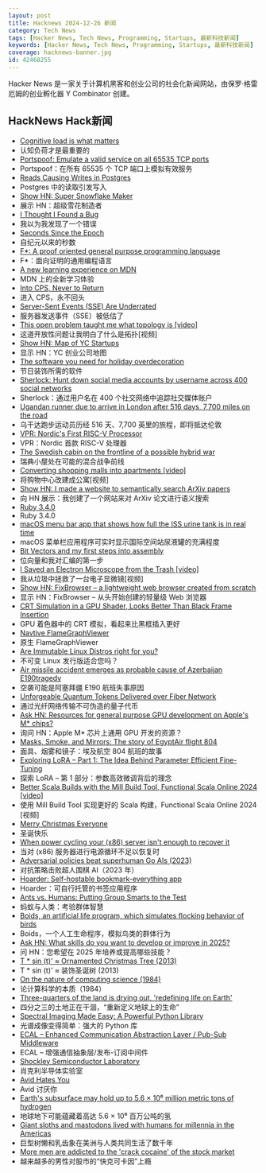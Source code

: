 ```yaml
---
layout: post
title: Hacknews 2024-12-26 新闻
category: Tech News
tags: [Hacker News, Tech News, Programming, Startups, 最新科技新闻]
keywords: [Hacker News, Tech News, Programming, Startups, 最新科技新闻]
coverage: hacknews-banner.jpg
id: 42468255
---
```


Hacker News 是一家关于计算机黑客和创业公司的社会化新闻网站，由保罗·格雷厄姆的创业孵化器 Y Combinator 创建。

## HackNews Hack新闻

- [Cognitive load is what matters](https://minds.md/zakirullin/cognitive)
- 认知负荷才是最重要的
- [Portspoof: Emulate a valid service on all 65535 TCP ports](https://github.com/drk1wi/portspoof)
- Portspoof：在所有 65535 个 TCP 端口上模拟有效服务
- [Reads Causing Writes in Postgres](https://jesipow.com/blog/postgres-reads-cause-writes/)
- Postgres 中的读取引发写入
- [Show HN: Super Snowflake Maker](https://supersnowflakemaker.com)
- 展示 HN：超级雪花制造者
- [I Thought I Found a Bug](https://www.os2museum.com/wp/i-thought-i-found-a-bug/)
- 我以为我发现了一个错误
- [Seconds Since the Epoch](https://aphyr.com/posts/378-seconds-since-the-epoch)
- 自纪元以来的秒数
- [F*: A proof oriented general purpose programming language](https://fstar-lang.org/)
- F*：面向证明的通用编程语言
- [A new learning experience on MDN](https://developer.mozilla.org/en-US/blog/curriculum-learn-web-development/)
- MDN 上的全新学习体验
- [Into CPS, Never to Return](https://bernsteinbear.com/blog/cps/)
- 进入 CPS，永不回头
- [Server-Sent Events (SSE) Are Underrated](https://igorstechnoclub.com/server-sent-events-sse-are-underrated/)
- 服务器发送事件（SSE）被低估了
- [This open problem taught me what topology is [video]](https://www.youtube.com/watch?v=IQqtsm-bBRU)
- 这道开放性问题让我明白了什么是拓扑[视频]
- [Show HN: Map of YC Startups](https://yc-map.vercel.app/)
- 显示 HN：YC 创业公司地图
- [The software you need for holiday overdecoration](https://www.dbos.dev/blog/ezrgb-dbos-light-shows)
- 节日装饰所需的软件
- [Sherlock: Hunt down social media accounts by username across 400 social networks](https://sherlockproject.xyz/)
- Sherlock：通过用户名在 400 个社交网络中追踪社交媒体账户
- [Ugandan runner due to arrive in London after 516 days, 7,700 miles on the road](https://www.theguardian.com/global-development/2024/dec/20/ugandan-runner-deo-kato-cape-town-london-hope-racism-europe-africa)
- 乌干达跑步运动员历经 516 天、7,700 英里的旅程，即将抵达伦敦
- [VPR: Nordic's First RISC-V Processor](https://danielmangum.com/posts/vpr-nordic-risc-v-processor/)
- VPR：Nordic 首款 RISC-V 处理器
- [The Swedish cabin on the frontline of a possible hybrid war](https://www.theguardian.com/world/2024/dec/23/swedish-cabin-frontline-possible-hybrid-war-undersea-cables-sabotage)
- 瑞典小屋处在可能的混合战争前线
- [Converting shopping malls into apartments [video]](https://www.youtube.com/watch?v=J1GIF6VNipE)
- 将购物中心改建成公寓[视频]
- [Show HN: I made a website to semantically search ArXiv papers](https://papermatch.mitanshu.tech/)
- 向 HN 展示：我创建了一个网站来对 ArXiv 论文进行语义搜索
- [Ruby 3.4.0](https://www.ruby-lang.org/en/news/2024/12/25/ruby-3-4-0-released/)
- Ruby 3.4.0
- [macOS menu bar app that shows how full the ISS urine tank is in real time](https://github.com/Jaennaet/pISSStream)
- macOS 菜单栏应用程序可实时显示国际空间站尿液罐的充满程度
- [Bit Vectors and my first steps into assembly](https://blog.smidt.dev/posts/0004/)
- 位向量和我对汇编的第一步
- [I Saved an Electron Microscope from the Trash [video]](https://www.youtube.com/watch?v=Kqx9blbYDB0)
- 我从垃圾中拯救了一台电子显微镜[视频]
- [Show HN: FixBrowser – a lightweight web browser created from scratch](https://www.fixbrowser.org/)
- 显示 HN：FixBrowser – 从头开始​​创建的轻量级 Web 浏览器
- [CRT Simulation in a GPU Shader, Looks Better Than Black Frame Insertion](https://blurbusters.com/crt-simulation-in-a-gpu-shader-looks-better-than-bfi/)
- GPU 着色器中的 CRT 模拟，看起来比黑框插入更好
- [Navtive FlameGraphViewer](https://laladrik.xyz/blog/flameGraphViewer/)
- 原生 FlameGraphViewer
- [Are Immutable Linux Distros right for you?](https://linuxblog.io/immutable-linux-distros-are-they-right-for-you-take-the-test/)
- 不可变 Linux 发行版适合您吗？
- [Air missile accident emerges as probable cause of Azerbaijan E190tragedy](https://www.euronews.com/2024/12/25/azerbaijani-passenger-plane-crashes-near-kazakh-city-of-aktau)
- 空袭可能是阿塞拜疆 E190 航班失事原因
- [Unforgeable Quantum Tokens Delivered over Fiber Network](https://spectrum.ieee.org/quantum-tokens)
- 通过光纤网络传输不可伪造的量子代币
- [Ask HN: Resources for general purpose GPU development on Apple's M* chips?]()
- 询问 HN：Apple M* 芯片上通用 GPU 开发的资源？
- [Masks, Smoke, and Mirrors: The story of EgyptAir flight 804](https://admiralcloudberg.medium.com/masks-smoke-and-mirrors-the-untold-story-of-egyptair-flight-804-42c788fcac2d)
- 面具、烟雾和镜子：埃及航空 804 航班的故事
- [Exploring LoRA – Part 1: The Idea Behind Parameter Efficient Fine-Tuning](https://medium.com/inspiredbrilliance/exploring-lora-part-1-the-idea-behind-parameter-efficient-fine-tuning-and-lora-ec469d176c26)
- 探索 LoRA – 第 1 部分：参数高效微调背后的理念
- [Better Scala Builds with the Mill Build Tool, Functional Scala Online 2024 [video]](https://www.youtube.com/watch?v=igarEERjUuQ)
- 使用 Mill Build Tool 实现更好的 Scala 构建，Functional Scala Online 2024 [视频]
- [Merry Christmas Everyone]()
- 圣诞快乐
- [When power cycling your (x86) server isn't enough to recover it](https://utcc.utoronto.ca/~cks/space/blog/tech/ServerWhenPowerCycleNotEnough)
- 当对 (x86) 服务器进行电源循环不足以恢复时
- [Adversarial policies beat superhuman Go AIs (2023)](https://arxiv.org/abs/2211.00241)
- 对抗策略击败超人围棋 AI（2023 年）
- [Hoarder: Self-hostable bookmark-everything app](https://github.com/hoarder-app/hoarder)
- Hoarder：可自行托管的书签应用程序
- [Ants vs. Humans: Putting Group Smarts to the Test](https://wis-wander.weizmann.ac.il/space-physics/ants-vs-humans-putting-group-smarts-test)
- 蚂蚁与人类：考验群体智慧
- [Boids, an artificial life program, which simulates flocking behavior of birds](https://people.ece.cornell.edu/land/courses/ece4760/labs/s2021/Boids/Boids.html)
- Boids，一个人工生命程序，模拟鸟类的群体行为
- [Ask HN: What skills do you want to develop or improve in 2025?]()
- 问 HN：您希望在 2025 年培养或提高哪些技能？
- [T * sin (t)' ≈ Ornamented Christmas Tree (2013)](https://community.wolfram.com/c/portal/getImageAttachment?filename=tree.gif&userId=93201)
- T * sin (t)' ≈ 装饰圣诞树 (2013)
- [On the nature of computing science (1984)](https://www.cs.utexas.edu/~EWD/transcriptions/EWD08xx/EWD896.html)
- 论计算科学的本质（1984）
- [Three-quarters of the land is drying out, 'redefining life on Earth'](https://grist.org/international/three-quarters-of-the-worlds-land-is-drying-out-redefining-life-on-earth/)
- 四分之三的土地正在干涸，“重新定义地球上的生命”
- [Spectral Imaging Made Easy: A Powerful Python Library](https://github.com/siapy/siapy-lib)
- 光谱成像变得简单：强大的 Python 库
- [ECAL – Enhanced Communication Abstraction Layer / Pub-Sub Middleware](https://github.com/eclipse-ecal/ecal)
- ECAL – 增强通信抽象层/发布-订阅中间件
- [Shockley Semiconductor Laboratory](https://www.abortretry.fail/p/shockley-semiconductor-laboratory)
- 肖克利半导体实验室
- [Avid Hates You](http://avidhatesyou.blogspot.com/)
- Avid 讨厌你
- [Earth's subsurface may hold up to 5.6 × 10⁶ million metric tons of hydrogen](https://phys.org/news/2024-12-earth-subsurface-million-metric-tons.html)
- 地球地下可能蕴藏着高达 5.6 × 10⁶ 百万公吨的氢
- [Giant sloths and mastodons lived with humans for millennia in the Americas](https://phys.org/news/2024-12-giant-sloths-mastodons-coexisted-humans.html)
- 巨型树懒和乳齿象在美洲与人类共同生活了数千年
- [More men are addicted to the 'crack cocaine' of the stock market](https://www.wsj.com/finance/stocks/stock-market-trading-apps-addiction-afecb07a)
- 越来越多的男性对股市的“快克可卡因”上瘾

